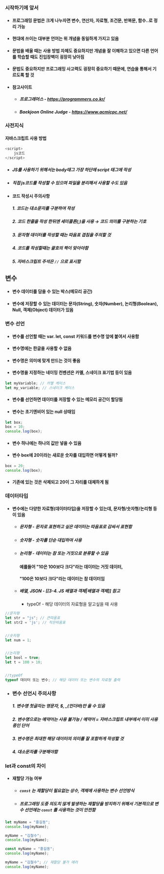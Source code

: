 ### 시작하기에 앞서
- #### 프로그래밍 문법은 크게 나누자면 변수, 연산자, 자료형, 조건문, 반복문, 함수..로 정리 가능
- #### 현대에 쓰이는 대부분 언어는 위 개념을 동일하게 가지고 있음
- #### 문법을 배울 때는 사용 방법 자체도 중요하지만 개념을 잘 이해하고 있으면 다른 언어를 학습할 때도 진입장벽이 굉장히 낮아짐
- #### 문법도 중요하지만 프로그래밍 사고력도 굉장히 중요하기 때문에, 연습을 통해서 기르도록 할 것
- #### 참고사이트
	- ##### 프로그래머스 - https://programmers.co.kr/
	- ##### Baekjoon Online Judge - https://www.acmicpc.net/

### 사전지식
#### 자바스크립트 사용 방법

```js
<script>
	js코드
</script>
```

- ##### JS를 사용하기 위해서는 body태그 가장 하단에 script 태그에 작성
- ##### 직접 js코드를 작성할 수 있으며 파일을 분리해서 사용할 수도 있음

- #### 코드 작성시 주의사항
	##### 1. 코드는 대소문자를 구분하여 작성
	##### 2.  코드 한줄을 작성 한뒤엔 세미콜론(;)을 사용 → 코드 의미를 구분하는 기호
	##### 3.  문자형 데이터를 작성할 때는 따옴표 겹침을 주의할 것
	##### 4.  코드를 작성할때는 괄호의 짝이 맞아야함
	##### 5. 자바스크립트 주석은 `//` 으로 표시함

## 변수
- #### 변수 데이터를 담을 수 있는 박스(메모리 공간)
- #### 변수에 저장할 수 있는 데이터는 문자(String), 숫자(Number), 논리형(Boolean), Null, 객체(Object) 데이터가 있음

### 변수 선언
- #### 변수를 선언할 때는 var. let, const 키워드를 변수명 앞에 붙여서 사용함
- #### 변수명에는 한글을 사용할 수 없음
- #### 변수명은 의미에 맞게 만드는 것이 좋음
- #### 변수명을 지정하는 네이밍 컨벤션은 카멜, 스네이크 표기법 등이 있음
```js
let myVariable; // 카멜 케이스
let my_variable; // 스네이크 케이스
```
- #### 변수를 선언하면 데이터를 저장할 수 있는 메모리 공간이 할당됨
- #### 변수는 초기엔비어 있는 null 상태임

```js
let box;
box = 10;
console.log(box);
```

- #### 변수 하나에는 하나의 값만 넣을 수 있음
- #### 변수 box에 20이라는 새로운 숫자를 대입하면 어떻게 될까?

```js
box = 20;
console.log(box);
```

- #### 기존에 있는 것은 삭제되고 20이 그 자리를 대체하게 됨

### 데이터타입
- #### 변수에는 다양한 자료형(데이터타입)을 저장할 수 있는데, 문자형/숫자형/논리형 등이 있음
	- ##### 문자형 - 문자로 표현하고 싶은 데이터는 따옴표로 감싸서 표현함
	- ##### 숫자형 - 숫자를 단순 대입하여 사용
	- ##### 논리형 - 데이터는 참 또는 거짓으로 분류할 수 있음
	   #### 예를들어 "10은 100보다 크다"라는 데이터는 거짓 데이터,
	   #### "100은 10보다 크다"라는 데이터는 참 데이터임
	- ##### 배열, JSON - [[3-4. JS 배열과 객체|배열과 객체]] 참고
		- typeOf - 해당 데이터의 자료형을 알고싶을 때 사용
```js
//문자형
let str = "js"; // 큰따옴표
let str2 = 'js'; // 작은따옴표


//숫자형
let num = 1;


//논리형
let bool = true;
let t = 100 > 10;


//typeOf
typeof 데이터 또는 변수; // 해당 데이터 또는 변수의 자료형 출력
```

- ### 변수 선언시 주의사항
	##### 1. 변수명 첫글자는 영문자, $, \_(언더바)만 올 수 있음
	##### 2. 변수명으로는 예약어는 사용 불가능 / 예약어 = 자바스크립트 내부에서 이미 사용중인 단어
	##### 3. 변수명은 최대한 해당 데이터의 의미를 잘 포함하게 작성할 것
	##### 4. 대소문자를 구분해야함

### let과 const의 차이
- #### 재할당 가능 여부
	-  ##### `const` 는 재할당이 필요없는 상수, 객체에 사용하는 변수 선언방식
	- ##### 프로그래밍 도중 의도치 않게 발생하는 재할당을 방지하기 위해서 기본적으로 변수 선언에는 `const` 를 사용하는 것이 안전함
```js
let myName = "홍길동";
console.log(myName);

myName = "김철수";
console.log(myName);
```


```js
const myName = "홍길동";
console.log(myName);

myName = "김철수"; // 재할당 불가 에러
console.log(myName);
```
